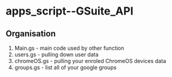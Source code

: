 # apps_script--GSuite_API

## Organisation
1. Main.gs - main code used by other function
2. users.gs - pulling down user data
3. chromeOS.gs - pulling your enroled ChromeOS devices data
4. groups.gs - list all of your google groups
